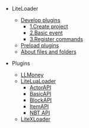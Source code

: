 * LiteLoader

  * [Develop plugins](zh_cn/LL/Plugins-Dev)  
    * [1.Create project](zh_cn/LL/PluginsDev/Init-Repo)
    * [2.Basic event](zh_cn/LL/PluginsDev/Basic-Event)
    * [3.Register commands](zh_cn/LL/PluginsDev/Register-Commands)
  * [Preload plugins](LL/Preload-plugins)
  * [About files and folders](zh_cn/LL/Files-and-folders)

* Plugins
  
  * [LLMoney](LL/LLMoney)
  * [LiteLuaLoader](zh_cn/LLlua/)
    * [ActorAPI](zh_cn/LLlua/ActorApi)
    * [BasicAPI](zh_cn/LLlua/BaseApi)
    * [BlockAPI](zh_cn/LLlua/BlockApi)
    * [ItemAPI](zh_cn/LLlua/ItemApi)
    * [NBT API](zh_cn/LLlua/NBTApi)
  * [LiteXLoader](https://lxl.litetitle.com/)